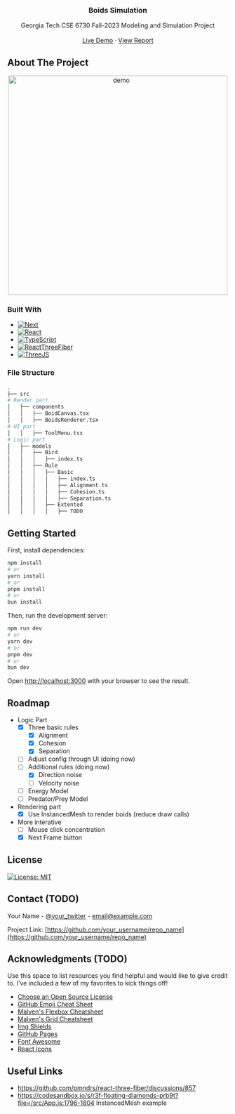 
<br />
<div align="center">
  <!-- <a href="https://github.com/othneildrew/Best-README-Template">
    <img src="images/logo.png" alt="Logo" width="80" height="80">
  </a> -->

  <h3 align="center">Boids Simulation</h3>

  <p align="center">
    Georgia Tech CSE 6730 Fall-2023 Modeling and Simulation Project
    <br />
    <!-- <a href="https://github.com/othneildrew/Best-README-Template"><strong>Explore the docs »</strong></a> -->
    <br />
    <a href="https://boids-gt.vercel.app/">Live Demo</a>
    ·
    <a href="https://typst.app/project/raPr6DOusWCrubeP9PTGQg">View Report</a>

  </p>
</div>

## About The Project

<p align="center">
  <img src="https://boids-gt.vercel.app/demo.gif" alt="demo" width="500" height="auto">
</p>

### Built With

* [![Next][Next.js]][Next-url]
* [![React][React.js]][React-url]
* [![TypeScript][TypeScript]][TS-url]
* [![ReactThreeFiber][ReactThreeFiber]][R3F-url]
* [![ThreeJS][ThreeJS]][ThreeJS-url]

### File Structure

```bash
.
├── src
# Render part
│   ├── components
│   │   ├── BoidCanvas.tsx
│   │   ├── BoidsRenderer.tsx
# UI part
│   │   ├── ToolMenu.tsx
# Logic part
│   ├── models
│   │   ├── Bird
│   │   │   ├── index.ts
│   │   ├── Rule
│   │   │   ├── Basic
│   │   │   │   ├── index.ts
│   │   │   │   ├── Alignment.ts
│   │   │   │   ├── Cohesion.ts
│   │   │   │   ├── Separation.ts
│   │   │   ├── Extented
│   │   │   │   ├── TODO
```

## Getting Started

First, install dependencies:

```bash
npm install
# or
yarn install
# or
pnpm install
# or
bun install
```

Then, run the development server:

```bash
npm run dev
# or
yarn dev
# or
pnpm dev
# or
bun dev
```

Open [http://localhost:3000](http://localhost:3000) with your browser to see the result.

## Roadmap

* Logic Part
  * [x] Three basic rules
    * [x] Alignment
    * [x] Cohesion
    * [x] Separation
  * [ ] Adjust config through UI (doing now)
  * [ ] Additional rules (doing now)
    * [x] Direction noise
    * [ ] Velocity noise
  * [ ] Energy Model
  * [ ] Predator/Prey Model

* Rendering part
  * [x] Use InstancedMesh to render boids (reduce draw calls)

* More interative
  * [ ] Mouse click concentration
  * [x] Next Frame button

## License

[![License: MIT](https://img.shields.io/badge/License-MIT-yellow.svg)](https://opensource.org/licenses/MIT)

## Contact (TODO)

Your Name - [@your_twitter](https://twitter.com/your_username) - <email@example.com>

Project Link: [https://github.com/your_username/repo_name](https://github.com/your_username/repo_name)

## Acknowledgments (TODO)

Use this space to list resources you find helpful and would like to give credit to. I've included a few of my favorites to kick things off!

* [Choose an Open Source License](https://choosealicense.com)
* [GitHub Emoji Cheat Sheet](https://www.webpagefx.com/tools/emoji-cheat-sheet)
* [Malven's Flexbox Cheatsheet](https://flexbox.malven.co/)
* [Malven's Grid Cheatsheet](https://grid.malven.co/)
* [Img Shields](https://shields.io)
* [GitHub Pages](https://pages.github.com)
* [Font Awesome](https://fontawesome.com)
* [React Icons](https://react-icons.github.io/react-icons/search)

## Useful Links

* <https://github.com/pmndrs/react-three-fiber/discussions/857>
* <https://codesandbox.io/s/r3f-floating-diamonds-prb9t?file=/src/App.js:1796-1804> InstancedMesh example

<!-- MARKDOWN LINKS & IMAGES -->
<!-- https://www.markdownguide.org/basic-syntax/#reference-style-links -->
<!-- MARKDOWN LINKS & IMAGES -->
<!-- https://www.markdownguide.org/basic-syntax/#reference-style-links -->
[Next.js]: https://img.shields.io/badge/next.js-000000?style=for-the-badge&logo=nextdotjs&logoColor=white
[Next-url]: https://nextjs.org/
[React.js]: https://img.shields.io/badge/React-20232A?style=for-the-badge&logo=react&logoColor=61DAFB
[React-url]: https://reactjs.org/
[TypeScript]: https://img.shields.io/badge/TypeScript-007ACC?style=for-the-badge&logo=typescript&logoColor=white
[TS-url]: https://www.typescriptlang.org/
[ReactThreeFiber]: https://img.shields.io/badge/React%20Three%20Fiber-000000?style=for-the-badge&logo=react&logoColor=white
[R3F-url]: https://docs.pmnd.rs/react-three-fiber/getting-started/introduction
[ThreeJS]: https://img.shields.io/badge/ThreeJS-black?style=for-the-badge&logo=three.js&logoColor=white
[ThreeJS-url]: https://threejs.org/
